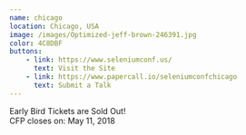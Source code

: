 ```yaml
---
name: chicago
location: Chicago, USA
image: /images/Optimized-jeff-brown-246391.jpg
color: 4C8DBF
buttons:
    - link: https://www.seleniumconf.us/
      text: Visit the Site
    - link: https://www.papercall.io/seleniumconfchicago
      text: Submit a Talk
---
```


Early Bird Tickets are Sold Out!<br />
CFP closes on: May 11, 2018